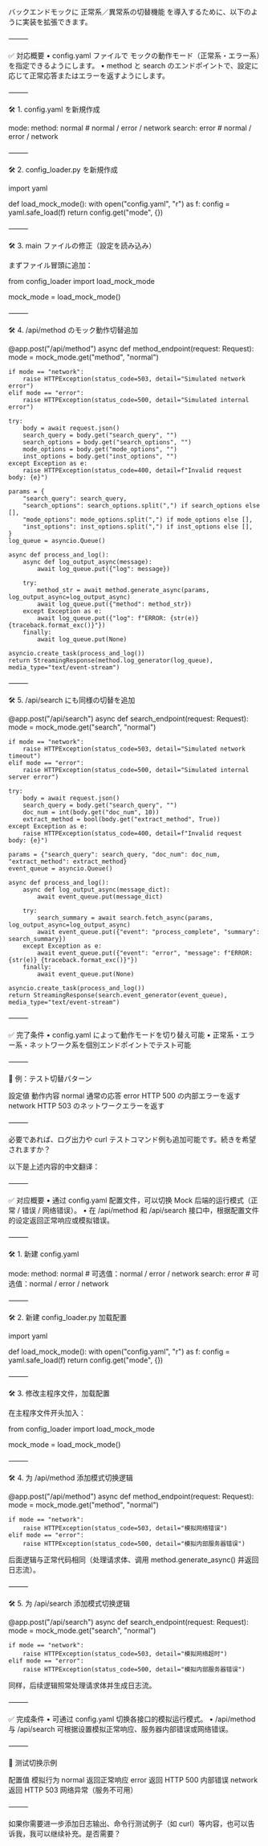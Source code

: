 バックエンドモックに 正常系／異常系の切替機能 を導入するために、以下のように実装を拡張できます。

⸻

✅ 対応概要
	•	config.yaml ファイルで モックの動作モード（正常系・エラー系）を指定できるようにします。
	•	method と search のエンドポイントで、設定に応じて正常応答またはエラーを返すようにします。

⸻

🛠 1. config.yaml を新規作成

mode:
  method: normal        # normal / error / network
  search: error         # normal / error / network


⸻

🛠 2. config_loader.py を新規作成

import yaml

def load_mock_mode():
    with open("config.yaml", "r") as f:
        config = yaml.safe_load(f)
    return config.get("mode", {})


⸻

🛠 3. main ファイルの修正（設定を読み込み）

まずファイル冒頭に追加：

from config_loader import load_mock_mode

mock_mode = load_mock_mode()


⸻

🛠 4. /api/method のモック動作切替追加

@app.post("/api/method")
async def method_endpoint(request: Request):
    mode = mock_mode.get("method", "normal")

    if mode == "network":
        raise HTTPException(status_code=503, detail="Simulated network error")
    elif mode == "error":
        raise HTTPException(status_code=500, detail="Simulated internal error")

    try:
        body = await request.json()
        search_query = body.get("search_query", "")
        search_options = body.get("search_options", "")
        mode_options = body.get("mode_options", "")
        inst_options = body.get("inst_options", "")
    except Exception as e:
        raise HTTPException(status_code=400, detail=f"Invalid request body: {e}")

    params = {
        "search_query": search_query,
        "search_options": search_options.split(",") if search_options else [],
        "mode_options": mode_options.split(",") if mode_options else [],
        "inst_options": inst_options.split(",") if inst_options else [],
    }
    log_queue = asyncio.Queue()

    async def process_and_log():
        async def log_output_async(message):
            await log_queue.put({"log": message})

        try:
            method_str = await method.generate_async(params, log_output_async=log_output_async)
            await log_queue.put({"method": method_str})
        except Exception as e:
            await log_queue.put({"log": f"ERROR: {str(e)} {traceback.format_exc()}"})
        finally:
            await log_queue.put(None)

    asyncio.create_task(process_and_log())
    return StreamingResponse(method.log_generator(log_queue), media_type="text/event-stream")


⸻

🛠 5. /api/search にも同様の切替を追加

@app.post("/api/search")
async def search_endpoint(request: Request):
    mode = mock_mode.get("search", "normal")

    if mode == "network":
        raise HTTPException(status_code=503, detail="Simulated network timeout")
    elif mode == "error":
        raise HTTPException(status_code=500, detail="Simulated internal server error")

    try:
        body = await request.json()
        search_query = body.get("search_query", "")
        doc_num = int(body.get("doc_num", 10))
        extract_method = bool(body.get("extract_method", True))
    except Exception as e:
        raise HTTPException(status_code=400, detail=f"Invalid request body: {e}")

    params = {"search_query": search_query, "doc_num": doc_num, "extract_method": extract_method}
    event_queue = asyncio.Queue()

    async def process_and_log():
        async def log_output_async(message_dict):
            await event_queue.put(message_dict)

        try:
            search_summary = await search.fetch_async(params, log_output_async=log_output_async)
            await event_queue.put({"event": "process_complete", "summary": search_summary})
        except Exception as e:
            await event_queue.put({"event": "error", "message": f"ERROR: {str(e)} {traceback.format_exc()}"})
        finally:
            await event_queue.put(None)

    asyncio.create_task(process_and_log())
    return StreamingResponse(search.event_generator(event_queue), media_type="text/event-stream")


⸻

✅ 完了条件
	•	config.yaml によって動作モードを切り替え可能
	•	正常系・エラー系・ネットワーク系を個別エンドポイントでテスト可能

⸻

📌 例：テスト切替パターン

設定値	動作内容
normal	通常の応答
error	HTTP 500 の内部エラーを返す
network	HTTP 503 のネットワークエラーを返す


⸻

必要であれば、ログ出力や curl テストコマンド例も追加可能です。続きを希望されますか？








以下是上述内容的中文翻译：

⸻

✅ 对应概要
	•	通过 config.yaml 配置文件，可以切换 Mock 后端的运行模式（正常 / 错误 / 网络错误）。
	•	在 /api/method 和 /api/search 接口中，根据配置文件的设定返回正常响应或模拟错误。

⸻

🛠 1. 新建 config.yaml

mode:
  method: normal        # 可选值：normal / error / network
  search: error         # 可选值：normal / error / network


⸻

🛠 2. 新建 config_loader.py 加载配置

import yaml

def load_mock_mode():
    with open("config.yaml", "r") as f:
        config = yaml.safe_load(f)
    return config.get("mode", {})


⸻

🛠 3. 修改主程序文件，加载配置

在主程序文件开头加入：

from config_loader import load_mock_mode

mock_mode = load_mock_mode()


⸻

🛠 4. 为 /api/method 添加模式切换逻辑

@app.post("/api/method")
async def method_endpoint(request: Request):
    mode = mock_mode.get("method", "normal")

    if mode == "network":
        raise HTTPException(status_code=503, detail="模拟网络错误")
    elif mode == "error":
        raise HTTPException(status_code=500, detail="模拟内部服务器错误")

后面逻辑与正常代码相同（处理请求体、调用 method.generate_async() 并返回日志流）。

⸻

🛠 5. 为 /api/search 添加模式切换逻辑

@app.post("/api/search")
async def search_endpoint(request: Request):
    mode = mock_mode.get("search", "normal")

    if mode == "network":
        raise HTTPException(status_code=503, detail="模拟网络超时")
    elif mode == "error":
        raise HTTPException(status_code=500, detail="模拟内部服务器错误")

同样，后续逻辑照常处理请求体并生成日志流。

⸻

✅ 完成条件
	•	可通过 config.yaml 切换各接口的模拟运行模式。
	•	/api/method 与 /api/search 可根据设置模拟正常响应、服务器内部错误或网络错误。

⸻

📌 测试切换示例

配置值	模拟行为
normal	返回正常响应
error	返回 HTTP 500 内部错误
network	返回 HTTP 503 网络异常（服务不可用）


⸻

如果你需要进一步添加日志输出、命令行测试例子（如 curl）等内容，也可以告诉我，我可以继续补充。是否需要？



